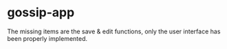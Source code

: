 # gossip-app

The missing items are the save & edit functions, only the user interface has been properly implemented. 
